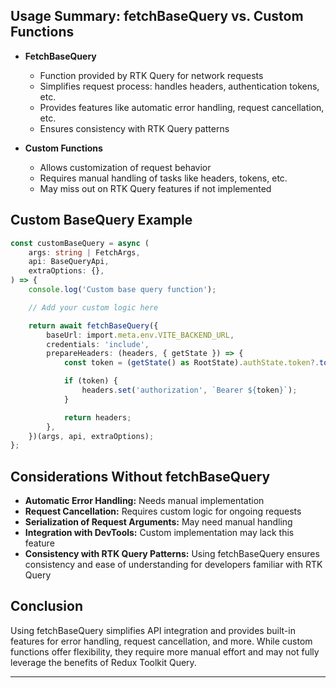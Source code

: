 
## Usage Summary: fetchBaseQuery vs. Custom Functions

- **FetchBaseQuery**
  - Function provided by RTK Query for network requests
  - Simplifies request process: handles headers, authentication tokens, etc.
  - Provides features like automatic error handling, request cancellation, etc.
  - Ensures consistency with RTK Query patterns

- **Custom Functions**
  - Allows customization of request behavior
  - Requires manual handling of tasks like headers, tokens, etc.
  - May miss out on RTK Query features if not implemented

## Custom BaseQuery Example

```typescript
const customBaseQuery = async (
    args: string | FetchArgs,
    api: BaseQueryApi,
    extraOptions: {},
) => {
    console.log('Custom base query function');

    // Add your custom logic here

    return await fetchBaseQuery({
        baseUrl: import.meta.env.VITE_BACKEND_URL,
        credentials: 'include',
        prepareHeaders: (headers, { getState }) => {
            const token = (getState() as RootState).authState.token?.toString();

            if (token) {
                headers.set('authorization', `Bearer ${token}`);
            }

            return headers;
        },
    })(args, api, extraOptions);
};
```

## Considerations Without fetchBaseQuery

- **Automatic Error Handling:** Needs manual implementation
- **Request Cancellation:** Requires custom logic for ongoing requests
- **Serialization of Request Arguments:** May need manual handling
- **Integration with DevTools:** Custom implementation may lack this feature
- **Consistency with RTK Query Patterns:** Using fetchBaseQuery ensures consistency and ease of understanding for developers familiar with RTK Query

## Conclusion

Using fetchBaseQuery simplifies API integration and provides built-in features for error handling, request cancellation, and more. While custom functions offer flexibility, they require more manual effort and may not fully leverage the benefits of Redux Toolkit Query.

---

